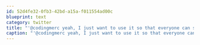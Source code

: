 ```yaml
---
id: 52d4fe32-0fb3-42bd-a15a-f011554ad00c
blueprint: text
category: twitter
title: "'@codingmerc yeah, I just want to use it so that everyone can see the interaction as well as the screen.  I've got a screen app."
caption: "'@codingmerc yeah, I just want to use it so that everyone can see the interaction as well as the screen.  I've got a screen app."
---
```

